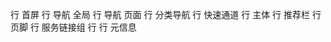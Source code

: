 行 首屏
    行 导航 全局
    行 导航 页面
    行 分类导航
    行 快速通道
行 主体
    行 推荐栏
行 页脚
    行 服务链接组
    行 
    行 元信息
